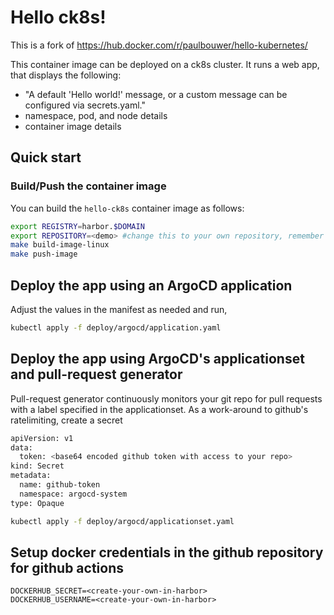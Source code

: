# Hello ck8s!

This is a fork of https://hub.docker.com/r/paulbouwer/hello-kubernetes/

This container image can be deployed on a ck8s cluster. It runs a web app, that displays the following:

- "A default 'Hello world!' message, or a custom message can be configured via secrets.yaml."
- namespace, pod, and node details
- container image details

## Quick start

### Build/Push the container image

You can build the `hello-ck8s` container image as follows:

```bash
export REGISTRY=harbor.$DOMAIN
export REPOSITORY=<demo> #change this to your own repository, remember to match it in github actions so it updates the manifest correctly
make build-image-linux
make push-image
```

## Deploy the app using an ArgoCD application

Adjust the values in the manifest as needed and run,

```bash
kubectl apply -f deploy/argocd/application.yaml
```

## Deploy the app using ArgoCD's applicationset and pull-request generator

Pull-request generator continuously monitors your git repo for pull requests with a label specified in the applicationset. As a work-around to github's ratelimiting, create a secret

```bash
apiVersion: v1
data:
  token: <base64 encoded github token with access to your repo>
kind: Secret
metadata:
  name: github-token
  namespace: argocd-system
type: Opaque
```

```bash
kubectl apply -f deploy/argocd/applicationset.yaml
```

## Setup docker credentials in the github repository for github actions

```
DOCKERHUB_SECRET=<create-your-own-in-harbor>
DOCKERHUB_USERNAME=<create-your-own-in-harbor>
```